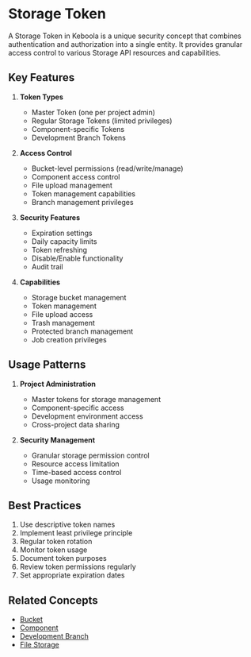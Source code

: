 # Storage Token

A Storage Token in Keboola is a unique security concept that combines authentication and authorization into a single entity. It provides granular access control to various Storage API resources and capabilities.

## Key Features

1. **Token Types**
   - Master Token (one per project admin)
   - Regular Storage Tokens (limited privileges)
   - Component-specific Tokens
   - Development Branch Tokens

2. **Access Control**
   - Bucket-level permissions (read/write/manage)
   - Component access control
   - File upload management
   - Token management capabilities
   - Branch management privileges

3. **Security Features**
   - Expiration settings
   - Daily capacity limits
   - Token refreshing
   - Disable/Enable functionality
   - Audit trail

4. **Capabilities**
   - Storage bucket management
   - Token management
   - File upload access
   - Trash management
   - Protected branch management
   - Job creation privileges

## Usage Patterns

1. **Project Administration**
   - Master tokens for storage management
   - Component-specific access
   - Development environment access
   - Cross-project data sharing

2. **Security Management**
   - Granular storage permission control
   - Resource access limitation
   - Time-based access control
   - Usage monitoring

## Best Practices

1. Use descriptive token names
2. Implement least privilege principle
3. Regular token rotation
4. Monitor token usage
5. Document token purposes
6. Review token permissions regularly
7. Set appropriate expiration dates

## Related Concepts
- [Bucket](./bucket.md)
- [Component](./component.md)
- [Development Branch](./development-branch.md)
- [File Storage](./file-storage.md) 
